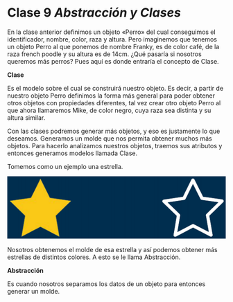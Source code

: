 # Clase 9 _Abstracción y Clases_

En la clase anterior definimos un objeto «Perro» del cual conseguimos el
identificador, nombre, color, raza y altura. Pero imaginemos que tenemos un
objeto Perro al que ponemos de nombre Franky, es de color café, de la raza
french poodle y su altura es de 14cm. ¿Qué pasaría si nosotros queremos más
perros? Pues aquí es donde entraría el concepto de Clase.

**Clase**

Es el modelo sobre el cual se construirá nuestro objeto. Es decir, a partir de
nuestro objeto Perro definimos la forma más general para poder obtener otros
objetos con propiedades diferentes, tal vez crear otro objeto Perro al que ahora
llamaremos Mike, de color negro, cuya raza sea distinta y su altura similar.

Con las clases podremos generar más objetos, y eso es justamente lo que
deseamos. Generamos un molde que nos permita obtener muchos más objetos. Para
hacerlo analizamos nuestros objetos, traemos sus atributos y entonces generamos
modelos llamada Clase.

Tomemos como un ejemplo una estrella.

![src/POO_26.png](../src/POO_26.png)

Nosotros obtenemos el molde de esa estrella y así podemos obtener más estrellas
de distintos colores. A esto se le llama Abstracción.

**Abstracción**

Es cuando nosotros separamos los datos de un objeto para entonces generar un
molde.
